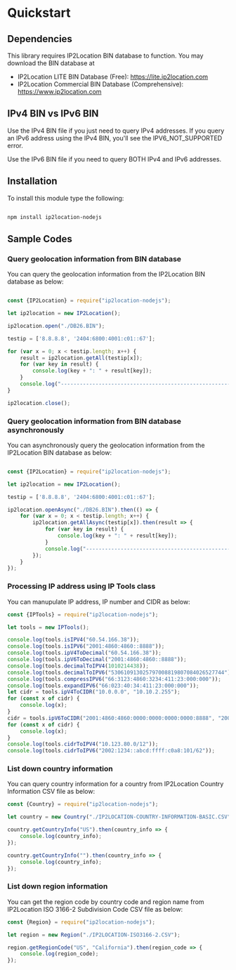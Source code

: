 # Quickstart

## Dependencies

This library requires IP2Location BIN database to function. You may download the BIN database at

-   IP2Location LITE BIN Database (Free): <https://lite.ip2location.com>
-   IP2Location Commercial BIN Database (Comprehensive):
    <https://www.ip2location.com>

## IPv4 BIN vs IPv6 BIN

Use the IPv4 BIN file if you just need to query IPv4 addresses.
If you query an IPv6 address using the IPv4 BIN, you'll see the IPV6_NOT_SUPPORTED error.

Use the IPv6 BIN file if you need to query BOTH IPv4 and IPv6 addresses.

## Installation

To install this module type the following:

```bash

npm install ip2location-nodejs

```

## Sample Codes

### Query geolocation information from BIN database

You can query the geolocation information from the IP2Location BIN database as below:

```javascript

const {IP2Location} = require("ip2location-nodejs");

let ip2location = new IP2Location();

ip2location.open("./DB26.BIN");

testip = ['8.8.8.8', '2404:6800:4001:c01::67'];

for (var x = 0; x < testip.length; x++) {
	result = ip2location.getAll(testip[x]);
	for (var key in result) {
		console.log(key + ": " + result[key]);
	}
	console.log("--------------------------------------------------------------");
}

ip2location.close();
```

### Query geolocation information from BIN database asynchronously

You can asynchronously query the geolocation information from the IP2Location BIN database as below:

```javascript

const {IP2Location} = require("ip2location-nodejs");

let ip2location = new IP2Location();

testip = ['8.8.8.8', '2404:6800:4001:c01::67'];

ip2location.openAsync("./DB26.BIN").then(() => {
	for (var x = 0; x < testip.length; x++) {
		ip2location.getAllAsync(testip[x]).then(result => {
			for (var key in result) {
				console.log(key + ": " + result[key]);
			}
			console.log("--------------------------------------------------------------");
		});
	}
});
```

### Processing IP address using IP Tools class

You can manupulate IP address, IP number and CIDR as below:

```javascript
const {IPTools} = require("ip2location-nodejs");

let tools = new IPTools();

console.log(tools.isIPV4("60.54.166.38"));
console.log(tools.isIPV6("2001:4860:4860::8888"));
console.log(tools.ipV4ToDecimal("60.54.166.38"));
console.log(tools.ipV6ToDecimal("2001:4860:4860::8888"));
console.log(tools.decimalToIPV4(1010214438));
console.log(tools.decimalToIPV6("530610913025797008819807084026527744"));
console.log(tools.compressIPV6("66:3123:4860:3234:411:23:000:000"));
console.log(tools.expandIPV6("66:023:40:34:411:23:000:000"));
let cidr = tools.ipV4ToCIDR("10.0.0.0", "10.10.2.255");
for (const x of cidr) {
	console.log(x);
}
cidr = tools.ipV6ToCIDR("2001:4860:4860:0000:0000:0000:0000:8888", "2001:4860:4860:0000:eeee:ffff:ffff:ffff");
for (const x of cidr) {
	console.log(x);
}
console.log(tools.cidrToIPV4("10.123.80.0/12"));
console.log(tools.cidrToIPV6("2002:1234::abcd:ffff:c0a8:101/62"));
```

### List down country information

You can query country information for a country from IP2Location Country Information CSV file as below:

```javascript
const {Country} = require("ip2location-nodejs");

let country = new Country("./IP2LOCATION-COUNTRY-INFORMATION-BASIC.CSV");

country.getCountryInfo("US").then(country_info => {
	console.log(country_info);
});

country.getCountryInfo("").then(country_info => {
	console.log(country_info);
});
```

### List down region information

You can get the region code by country code and region name from IP2Location ISO 3166-2 Subdivision Code CSV file as below:

```javascript
const {Region} = require("ip2location-nodejs");

let region = new Region("./IP2LOCATION-ISO3166-2.CSV");

region.getRegionCode("US", "California").then(region_code => {
	console.log(region_code);
});
```
